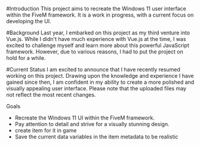 #Introduction
This project aims to recreate the Windows 11 user interface within the FiveM framework. It is a work in progress, with a current focus on developing the UI.

#Background
Last year, I embarked on this project as my third venture into Vue.js. While I didn't have much experience with Vue.js at the time, I was excited to challenge myself and learn more about this powerful JavaScript framework. However, due to various reasons, I had to put the project on hold for a while.

#Current Status
I am excited to announce that I have recently resumed working on this project. Drawing upon the knowledge and experience I have gained since then, I am confident in my ability to create a more polished and visually appealing user interface. Please note that the uploaded files may not reflect the most recent changes.

Goals
* Recreate the Windows 11 UI within the FiveM framework.
* Pay attention to detail and strive for a visually stunning design.
* create item for it in game
* Save the current data variables in the item metadata to be realistic
